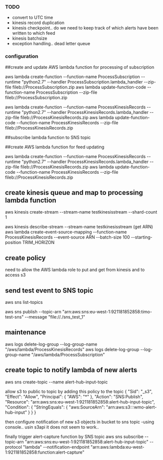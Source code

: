 ### TODO
- convert to UTC time
- kinesis record duplication
- kinesis checkpoint.. do we need to keep track of which alerts have been written to which feed
- kinesis batchsize
- exception handling.. dead letter queue 

### configuration

##create and update AWS lambda function for processing of subscription 

aws lambda create-function --function-name ProcessSubscription --runtime "python2.7" --handler ProcessSubscription.lambda_handler --zip-file fileb://ProcessSubscription.zip
aws lambda update-function-code --function-name ProcessSubscription --zip-file fileb://ProcessSubscription.zip

aws lambda create-function --function-name ProcessKinesisRecords --runtime "python2.7" --handler ProcessKinesisRecords.lambda_handler --zip-file fileb://ProcessKinesisRecords.zip
aws lambda update-function-code --function-name ProcessKinesisRecords --zip-file fileb://ProcessKinesisRecords.zip


##subscribe lambda function to SNS topic 


##create AWS lambda function for feed updating

aws lambda create-function --function-name ProcessKinesisRecords --runtime "python2.7" --handler ProcessKinesisRecords.lambda_handler --zip-file fileb://ProcessKinesisRecords.zip
aws lambda update-function-code --function-name ProcessKinesisRecords --zip-file fileb://ProcessKinesisRecords.zip

## create kinesis queue and map to processing lambda function

aws kinesis create-stream --stream-name testkinesisstream  --shard-count 1 

aws kinesis describe-stream --stream-name testkinesisstream (get ARN)
aws lambda create-event-source-mapping --function-name ProcessKinesisRecords --event-source ARN --batch-size 100 --starting-position TRIM_HORIZON 

## create policy

need to allow the AWS lambda role to put and get from kinesis and to access s3

## send test event to SNS topic
aws sns list-topics

aws sns publish --topic-arn "arn:aws:sns:eu-west-1:921181852858:timo-test-sns" --message "file://./sns_test_1"

## maintenance

aws logs delete-log-group --log-group-name "/aws/lambda/ProcessKinesisRecords"
aws logs delete-log-group --log-group-name "/aws/lambda/ProcessSubscription"

## create topic to notify lambda of new alerts 
aws sns create-topic --name alert-hub-input-topic 

allow s3 to public to topic by adding this policy to the topic
{
	"Sid": "_s3",
	"Effect": "Allow",
	"Principal": {
	"AWS": "*"
	},
	"Action": "SNS:Publish",
	"Resource": "arn:aws:sns:eu-west-1:921181852858:alert-hub-input-topic",
	"Condition": {
	"StringEquals": {
	"aws:SourceArn": "arn:aws:s3:::wmo-alert-hub-input"
	}
	}
}

then configure notification of new s3 objects in bucket to sns topic
-using console.. usin s3api it does not seem to work..

finally trigger alert-capture function by SNS topic
aws sns subscribe --topic-arn "arn:aws:sns:eu-west-1:921181852858:alert-hub-input-topic"  --protocol "lambda" --notification-endpoint "arn:aws:lambda:eu-west-1:921181852858:function:alert-capture"
